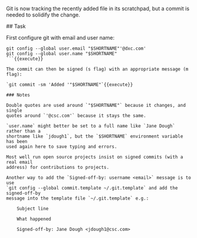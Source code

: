 Git is now tracking the recently added file in its scratchpad, but a commit is
needed to solidify the change.

## Task

First configure git with email and user name:

```
git config --global user.email "$SHORTNAME"'@dxc.com'
git config --global user.name "$SHORTNAME"
```{{execute}}

The commit can then be signed (s flag) with an appropriate message (m flag):

`git commit -sm 'Added '"$SHORTNAME"`{{execute}}

### Notes

Double quotes are used around `"$SHORTNAME"` because it changes, and single
quotes around `'@csc.com'` because it stays the same.

`user.name` might better be set to a full name like `Jane Dough` rather than a
shortname like `jdough1`, but the `$SHORTNAME` environment variable has been
used again here to save typing and errors.

Most well run open source projects insist on signed commits (with a real email
address) for contributions to projects.

Another way to add the `Signed-off-by: username <email>` message is to use
`git config --global commit.template ~/.git.template` and add the signed-off-by
message into the template file `~/.git.template` e.g.:

    Subject line

    What happened

    Signed-off-by: Jane Dough <jdough1@csc.com>
